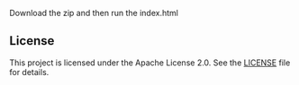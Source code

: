 Download the zip and then run the index.html

## License
This project is licensed under the Apache License 2.0. See the [LICENSE](LICENSE) file for details.
